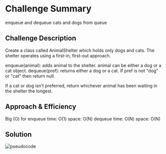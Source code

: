 # Challenge Summary
enqueue and dequeue cats and dogs from queue

## Challenge Description
Create a class called AnimalShelter which holds only dogs and cats. The shelter operates using a first-in, first-out approach.

enqueue(animal): adds animal to the shelter. animal can be either a dog or a cat object.
dequeue(pref): returns either a dog or a cat. If pref is not "dog" or "cat" then return null.

If a cat or dog isn’t preferred, return whichever animal has been waiting in the shelter the longest.

## Approach & Efficiency
Big (O)
for enqueue
time: O(1)
space: O(N)
dequeue
time: O(N)
space: O(N)

## Solution
![pseudocode](animalShelter.jpg)